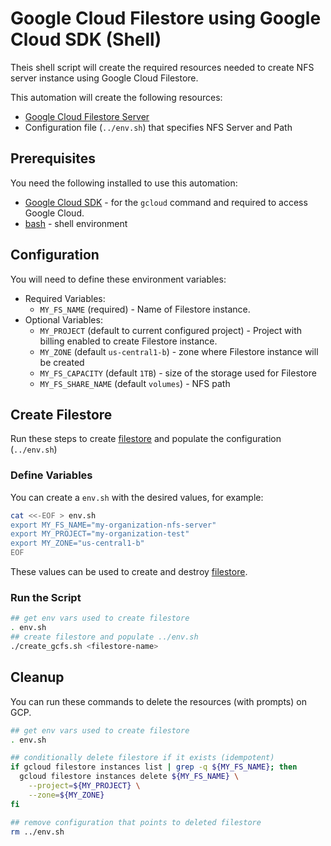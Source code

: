 # Google Cloud Filestore using Google Cloud SDK (Shell)

Theis shell script will create the required resources needed to create NFS server instance using Google Cloud Filestore.

This automation will create the following resources:

  * [Google Cloud Filestore Server](https://cloud.google.com/filestore)
  * Configuration file (`../env.sh`) that specifies NFS Server and Path

## Prerequisites

You need the following installed to use this automation:

* [Google Cloud SDK](https://cloud.google.com/sdk/docs/install) - for the `gcloud` command and required to access Google Cloud.
* [bash](https://www.gnu.org/software/bash/) - shell environment

## Configuration

You will need to define these environment variables:

* Required Variables:
  * `MY_FS_NAME` (required) - Name of Filestore instance.
* Optional Variables:
  * `MY_PROJECT` (default to current configured project) - Project with billing enabled to create Filestore instance.
  * `MY_ZONE` (default `us-central1-b`) - zone where Filestore instance will be created
  * `MY_FS_CAPACITY` (default `1TB`) - size of the storage used for Filestore
  * `MY_FS_SHARE_NAME` (default `volumes`) - NFS path

## Create Filestore

Run these steps to create [filestore](https://cloud.google.com/filestore) and populate the configuration (`../env.sh`)

### Define Variables

You can create a `env.sh` with the desired values, for example:

```bash
cat <<-EOF > env.sh
export MY_FS_NAME="my-organization-nfs-server"
export MY_PROJECT="my-organization-test"
export MY_ZONE="us-central1-b"
EOF
```

These values can be used to create and destroy [filestore](https://cloud.google.com/filestore).

### Run the Script

```bash
## get env vars used to create filestore
. env.sh
## create filestore and populate ../env.sh
./create_gcfs.sh <filestore-name>
```

## Cleanup

You can run these commands to delete the resources (with prompts) on GCP.

```bash
## get env vars used to create filestore
. env.sh

## conditionally delete filestore if it exists (idempotent)
if gcloud filestore instances list | grep -q ${MY_FS_NAME}; then
  gcloud filestore instances delete ${MY_FS_NAME} \
    --project=${MY_PROJECT} \
    --zone=${MY_ZONE}
fi

## remove configuration that points to deleted filestore
rm ../env.sh
```
